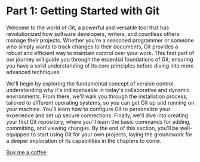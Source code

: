 # Part 1: Getting Started with Git
Welcome to the world of Git, a powerful and versatile tool that has revolutionized how software developers, writers, and countless others manage their projects. Whether you're a seasoned programmer or someone who simply wants to track changes to their documents, Git provides a robust and efficient way to maintain control over your work. This first part of our journey will guide you through the essential foundations of Git, ensuring you have a solid understanding of its core principles before diving into more advanced techniques.

We'll begin by exploring the fundamental concept of version control, understanding why it's indispensable in today's collaborative and dynamic environments. From there, we'll walk you through the installation process, tailored to different operating systems, so you can get Git up and running on your machine. You'll learn how to configure Git to personalize your experience and set up secure connections. Finally, we'll dive into creating your first Git repository, where you'll learn the basic commands for adding, committing, and viewing changes. By the end of this section, you'll be well-equipped to start using Git for your own projects, laying the groundwork for a deeper exploration of its capabilities in the chapters to come.


[Buy me a coffee](https://buymeacoffee.com/bigian)
